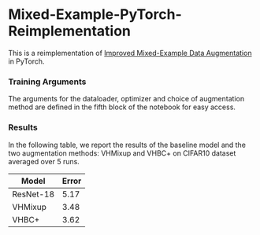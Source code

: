 # Mixed-Example-PyTorch-Reimplementation

This is a reimplementation of [Improved Mixed-Example Data Augmentation](https://arxiv.org/pdf/1805.11272.pdf) in PyTorch.

### Training Arguments

The arguments for the dataloader, optimizer and choice of augmentation method are defined in the fifth block of the notebook for easy access.

### Results

In the following table, we report the results of the baseline model and the two augmentation methods: VHMixup and VHBC+ on CIFAR10 dataset averaged over 5 runs.

<center>
        
| Model  | Error |
| ------------- | ------------- |
| ResNet-18  | 5.17 |
| VHMixup | 3.48  |
| VHBC+ | 3.62  |
        
</center>
